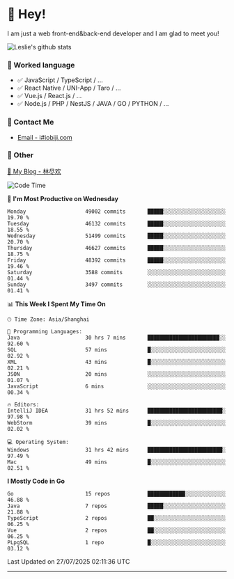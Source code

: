 # 👋 Hey!

I am just a web front-end&back-end developer and I am glad to meet you!

![Leslie's github stats](https://github-readme-stats.vercel.app/api?username=unsafe-ptr&&show_icons=true&&title_color=1abc9c&&icon_color=1abc9c)


### 📝 Worked language

- ✅ JavaScript / TypeScript / ...
- ✅ React Native / UNI-App / Taro / ...
- ✅ Vue.js / React.js / ...
- ✅ Node.js / PHP / NestJS / JAVA / GO / PYTHON / ...

### 📮 Contact Me

- [Email - i#iobiji.com](mailto:i@iobiji.com)


### 🤪 Other

[📌 My Blog - 林尽欢](https://iobiji.com)

<!--START_SECTION:waka-->
![Code Time](http://img.shields.io/badge/Code%20Time-1%2C866%20hrs%209%20mins-blue)

📅 **I'm Most Productive on Wednesday** 

```text
Monday                   49002 commits       █████░░░░░░░░░░░░░░░░░░░░   19.70 % 
Tuesday                  46132 commits       █████░░░░░░░░░░░░░░░░░░░░   18.55 % 
Wednesday                51499 commits       █████░░░░░░░░░░░░░░░░░░░░   20.70 % 
Thursday                 46627 commits       █████░░░░░░░░░░░░░░░░░░░░   18.75 % 
Friday                   48392 commits       █████░░░░░░░░░░░░░░░░░░░░   19.46 % 
Saturday                 3588 commits        ░░░░░░░░░░░░░░░░░░░░░░░░░   01.44 % 
Sunday                   3497 commits        ░░░░░░░░░░░░░░░░░░░░░░░░░   01.41 % 
```


📊 **This Week I Spent My Time On** 

```text
🕑︎ Time Zone: Asia/Shanghai

💬 Programming Languages: 
Java                     30 hrs 7 mins       ███████████████████████░░   92.60 % 
SQL                      57 mins             █░░░░░░░░░░░░░░░░░░░░░░░░   02.92 % 
XML                      43 mins             █░░░░░░░░░░░░░░░░░░░░░░░░   02.21 % 
JSON                     20 mins             ░░░░░░░░░░░░░░░░░░░░░░░░░   01.07 % 
JavaScript               6 mins              ░░░░░░░░░░░░░░░░░░░░░░░░░   00.34 % 

🔥 Editors: 
IntelliJ IDEA            31 hrs 52 mins      ████████████████████████░   97.98 % 
WebStorm                 39 mins             █░░░░░░░░░░░░░░░░░░░░░░░░   02.02 % 

💻 Operating System: 
Windows                  31 hrs 42 mins      ████████████████████████░   97.49 % 
Mac                      49 mins             █░░░░░░░░░░░░░░░░░░░░░░░░   02.51 % 
```

**I Mostly Code in Go** 

```text
Go                       15 repos            ████████████░░░░░░░░░░░░░   46.88 % 
Java                     7 repos             █████░░░░░░░░░░░░░░░░░░░░   21.88 % 
TypeScript               2 repos             ██░░░░░░░░░░░░░░░░░░░░░░░   06.25 % 
Vue                      2 repos             ██░░░░░░░░░░░░░░░░░░░░░░░   06.25 % 
PLpgSQL                  1 repo              █░░░░░░░░░░░░░░░░░░░░░░░░   03.12 % 
```




 Last Updated on 27/07/2025 02:11:36 UTC
<!--END_SECTION:waka-->
---
